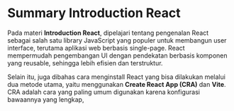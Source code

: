 # Summary Introduction React

Pada materi **Introduction React**, dipelajari tentang pengenalan React sebagai salah satu library JavaScript yang populer untuk membangun user interface, terutama aplikasi web berbasis single-page. React mempermudah pengembangan UI dengan pendekatan berbasis komponen yang reusable, sehingga lebih efisien dan terstruktur.

Selain itu, juga dibahas cara menginstall React yang bisa dilakukan melalui dua metode utama, yaitu menggunakan **Create React App (CRA)** dan **Vite**. CRA adalah cara yang paling umum digunakan karena konfigurasi bawaannya yang lengkap,
